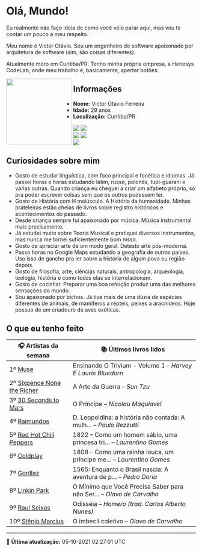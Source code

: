 # Olá, Mundo!

Eu realmente não faço ideia de como você veio parar aqui, mas vou te contar um pouco a meu respeito.

Meu nome é Victor Otávio. Sou um engenheiro de software apaixonado por arquitetura de software (sim, são coisas diferentes).

Atualmente moro em Curitiba/PR. Tenho minha própria empresa, a Henesys CodeLab, onde meu trabalho é, basicamente, apertar botões.

<img align="left" src="https://github.com/vctrtvfrrr/vctrtvfrrr/raw/master/octocat.png" alt="" width="175" />

## Informações

- **Nome:** Victor Otávio Ferreira
- **Idade:** 29 anos
- **Localização:** Curitiba/PR

[![](https://img.shields.io/badge/LinkedIn-victorotavio-blue)](https://www.linkedin.com/in/victorotavio/) [![](https://img.shields.io/badge/Twitter-@vctrtvfrrr-blue)](https://twitter.com/vctrtvfrrr)  
[![](https://img.shields.io/badge/GitHub-vctrtvfrrr-24292e)](https://github.com/vctrtvfrrr) [![](https://img.shields.io/badge/GitLab-vctrtvfrrr-ec5d16)](https://gitlab.com/vctrtvfrrr)  
[![](https://img.shields.io/badge/Email-victor@otavioferreira.com.br-red)](mailto:victor@otavioferreira.com.br)  

## Curiosidades sobre mim

-   Gosto de estudar linguística, com foco principal e fonética e idiomas. Já passei horas e horas estudando latim, russo, polonês, tupi-guarani e várias outras. Quando criança eu cheguei a criar um alfabeto próprio, só pra poder escrever coisas sem que os outros pudessem ler.
-   Gosto de História com H maiúsculo. A História da humanidade. Minhas prateleiras estão cheias de livros sobre registro históricos e acontecimentos do passado.
-   Desde criança sempre fui apaixonado por música. Música instrumental mais precisamente.
-   Já estudei muito sobre Teoria Musical e pratiquei diversos instrumentos, mas nunca me tornei suficientemente bom nisso.
-   Gosto de apreciar arte de um modo geral. Detesto arte pós-moderna.
-   Passo horas no Google Maps estudando a geografia de outros países. Uso isso de gancho pra ler sobre a história de algum povo ou região depois.
-   Gosto de filosofia, arte, ciências naturais, antropologia, arqueologia, teologia, história e como todas elas se interrelacionam.
-   Gosto de cozinhar. Preparar uma boa refeição produz uma das melhores sensações do mundo.
-   Sou apaixonado por bichos. Já tive mais de uma dúzia de espécies diferentes de animais, de mamiferos a répteis, peixes a aracnídeos. Hoje possuo de um criadouro de aves exóticas.


## O que eu tenho feito

|                               🎧 Artistas da semana                               |                      📚 Últimos livros lidos                      |
|-----------------------------------------------------------------------------------|-------------------------------------------------------------------|
| 1º [Muse](https://www.last.fm/music/Muse)                                         | Ensinando O Trivium - Volume 1	–	_Harvey E Laurie Bluedorn_         |
| 2º [Sixpence None the Richer](https://www.last.fm/music/Sixpence+None+the+Richer) | A Arte da Guerra	–	_Sun Tzu_                                        |
| 3º [30 Seconds to Mars](https://www.last.fm/music/30+Seconds+to+Mars)             | O Príncipe	–	_Nicolau Maquiavel_                                    |
| 4º [Raimundos](https://www.last.fm/music/Raimundos)                               | D. Leopoldina: a história não contada: A mulh…	–	_Paulo Rezzutti_   |
| 5º [Red Hot Chili Peppers](https://www.last.fm/music/Red+Hot+Chili+Peppers)       | 1822 – Como um homem sábio, uma princesa tri…	–	_Laurentino Gomes_  |
| 6º [Coldplay](https://www.last.fm/music/Coldplay)                                 | 1808 – Como uma rainha louca, um príncipe me…	–	_Laurentino Gomes_  |
| 7º [Gorillaz](https://www.last.fm/music/Gorillaz)                                 | 1565: Enquanto o Brasil nascia: A aventura de p…	–	_Pedro Doria_    |
| 8º [Linkin Park](https://www.last.fm/music/Linkin+Park)                           | O Mínimo que Você Precisa Saber para não Ser…	–	_Olavo de Carvalho_ |
| 9º [Raul Seixas](https://www.last.fm/music/Raul+Seixas)                           | Odisséia	–	_Homero (trad. Carlos Alberto Nunes)_                    |
| 10º [Stênio Marcius](https://www.last.fm/music/St%C3%AAnio+Marcius)               | O imbecil coletivo	–	_Olavo de Carvalho_                            |


---

🚀 **Última atualização:** 05-10-2021 02:27:01 UTC